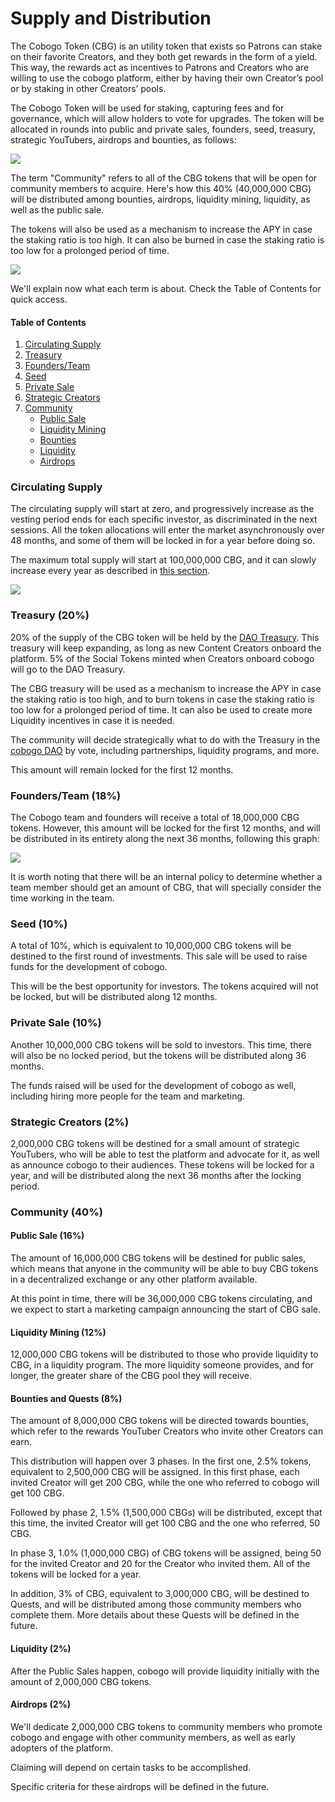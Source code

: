 # Supply and Distribution

The Cobogo Token (CBG) is an utility token that exists so Patrons can stake on their favorite Creators, and they both get rewards in the form of a yield. This way, the rewards act as incentives to Patrons and Creators who are willing to use the cobogo platform, either by having their own Creator’s pool or by staking in other Creators’ pools.&#x20;

The Cobogo Token will be used for staking, capturing fees and for governance, which will allow holders to vote for upgrades. The token will be allocated in rounds into public and private sales, founders, seed, treasury, strategic YouTubers, airdrops and bounties, as follows:

![](../.gitbook/assets/Supply.png)

The term "Community" refers to all of the CBG tokens that will be open for community members to acquire. Here's how this 40% (40,000,000 CBG) will be distributed among bounties, airdrops, liquidity mining, liquidity, as well as the public sale.&#x20;

The tokens will also be used as a mechanism to increase the APY in case the staking ratio is too high. It can also be burned in case the staking ratio is too low for a prolonged period of time.

![](<../.gitbook/assets/Community Supply.png>)

We'll explain now what each term is about. Check the Table of Contents for quick access.

#### Table of Contents

1. [Circulating Supply](supply-and-distribution.md#circulating-supply)
2. [Treasury](supply-and-distribution.md#treasury-20)
3. [Founders/Team](supply-and-distribution.md#founders-team-18)
4. [Seed](supply-and-distribution.md#seed-10)
5. [Private Sale](supply-and-distribution.md#private-sale-10)
6. [Strategic Creators](supply-and-distribution.md#strategic-creators-2)
7. [Community](supply-and-distribution.md#community-40)
   * [Public Sale](supply-and-distribution.md#public-sale-16)
   * [Liquidity Mining](supply-and-distribution.md#liquidity-mining-12)
   * [Bounties](supply-and-distribution.md#bounties-8)
   * [Liquidity](supply-and-distribution.md#liquidity-2)
   * [Airdrops](supply-and-distribution.md#airdrops-2)

### Circulating Supply

The circulating supply will start at zero, and progressively increase as the vesting period ends for each specific investor, as discriminated in the next sessions.  All the token allocations will enter the market asynchronously over 48 months, and some of them will be locked in for a year before doing so.

The maximum total supply will start at 100,000,000 CBG, and it can slowly increase every year as described in [this section](token-emission.md).

![](<../.gitbook/assets/supply (1).PNG>)

### Treasury (20%)

20% of the supply of the CBG token will be held by the [DAO Treasury](dao-treasury.md). This treasury will keep expanding, as long as new Content Creators onboard the platform. 5% of the Social Tokens minted when Creators onboard cobogo will go to the DAO Treasury.&#x20;

The CBG treasury will be used as a mechanism to increase the APY in case the staking ratio is too high, and to burn tokens in case the staking ratio is too low for a prolonged period of time. It can also be used to create more Liquidity incentives in case it is needed.

The community will decide strategically what to do with the Treasury in the [cobogo DAO](broken-reference) by vote, including partnerships, liquidity programs, and more.

This amount will remain locked for the first 12 months.

### Founders/Team (18%)

The Cobogo team and founders will receive a total of 18,000,000 CBG tokens. However, this amount will be locked for the first 12 months, and will be distributed in its entirety along the next 36 months, following this graph:

![](../.gitbook/assets/founders.PNG)

It is worth noting that there will be an internal policy to determine whether a team member should get an amount of CBG, that will specially consider the time working in the team.

### Seed (10%)

A total of 10%, which is equivalent to 10,000,000 CBG tokens will be destined to the first round of investments. This sale will be used to raise funds for the development of cobogo.&#x20;

This will be the best opportunity for investors. The tokens acquired will not be locked, but will be distributed along 12 months.

### Private Sale (10%)

Another 10,000,000 CBG tokens will be sold to investors. This time, there will also be no locked period, but the tokens will be distributed along 36 months.

The funds raised will be used for the development of cobogo as well, including hiring more people for the team and marketing.

### Strategic Creators (2%)

2,000,000 CBG tokens will be destined for a small amount of strategic YouTubers, who will be able to test the platform and advocate for it, as well as announce cobogo to their audiences. These tokens will be locked for a year, and will be distributed along the next 36 months after the locking period.

### Community (40%)

#### Public Sale (16%)

The amount of 16,000,000 CBG tokens will be destined for public sales, which means that anyone in the community will be able to buy CBG tokens in a decentralized exchange or any other platform available.&#x20;

At this point in time, there will be 36,000,000 CBG tokens circulating, and we expect to start a marketing campaign announcing the start of CBG sale.

#### Liquidity Mining (12%)

12,000,000 CBG tokens will be distributed to those who provide liquidity to CBG, in a liquidity program. The more liquidity someone provides, and for longer, the greater share of the CBG pool they will receive.

#### Bounties and Quests (8%)

The amount of 8,000,000 CBG tokens will be directed towards bounties, which refer to the rewards YouTuber Creators who invite other Creators can earn.&#x20;

This distribution will happen over 3 phases. In the first one, 2.5% tokens, equivalent to 2,500,000 CBG will be assigned. In this first phase, each invited Creator will get 200 CBG, while the one who referred to cobogo will get 100 CBG.&#x20;

Followed by phase 2, 1.5% (1,500,000 CBGs) will be distributed, except that this time, the invited Creator will get 100 CBG and the one who referred, 50 CBG.&#x20;

In phase 3, 1.0% (1,000,000 CBG) of CBG tokens will be assigned, being 50 for the invited Creator and 20 for the Creator who invited them. All of the tokens will be locked for a year.

In addition, 3% of CBG, equivalent to 3,000,000 CBG, will be destined to Quests, and will be distributed among those community members who complete them. More details about these Quests will be defined in the future.

#### Liquidity (2%)

After the Public Sales happen, cobogo will provide liquidity initially with the amount of 2,000,000 CBG tokens.

#### Airdrops (2%)

We'll dedicate 2,000,000 CBG tokens to community members who promote cobogo and engage with other community members, as well as early adopters of the platform.&#x20;

Claiming will depend on certain tasks to be accomplished.

Specific criteria for these airdrops will be defined in the future.

